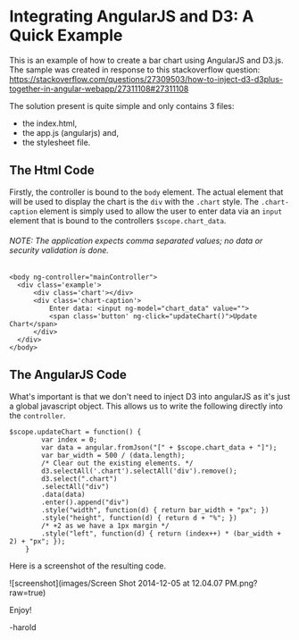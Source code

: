 # Integrating AngularJS and D3: A Quick Example

This is an example of how to create a bar chart using AngularJS and D3.js. 
The sample was created in response to this stackoverflow question:
https://stackoverflow.com/questions/27309503/how-to-inject-d3-d3plus-together-in-angular-webapp/27311108#27311108

The solution present is quite simple and only contains 3 files: 
- the index.html, 
- the app.js (angularjs) and, 
- the stylesheet file.

## The Html Code

Firstly, the controller is bound to the `body` element. The actual element that will be used to display the chart is the `div` with the `.chart` style. The `.chart-caption` element is simply used to allow the user to enter data via an `input` element that is bound to the controllers `$scope.chart_data`. 

###### NOTE: The application expects comma separated values; no data or security validation is done.

    <body ng-controller="mainController">
      <div class='example'>
          <div class='chart'></div>
          <div class='chart-caption'>
              Enter data: <input ng-model="chart_data" value=""> 
              <span class='button' ng-click="updateChart()">Update Chart</span>
          </div>
      </div> 
    </body>
    
## The AngularJS Code

What's important is that we don't need to inject D3 into angularJS as it's just a global javascript object. This allows us to write the following directly into the `controller`.

    $scope.updateChart = function() {
			var index = 0;
			var data = angular.fromJson("[" + $scope.chart_data + "]");
			var bar_width = 500 / (data.length); 
			/* Clear out the existing elements. */
			d3.selectAll('.chart').selectAll('div').remove();
			d3.select(".chart")
	        .selectAll("div")
	        .data(data)
	        .enter().append("div")
	        .style("width", function(d) { return bar_width + "px"; })
	        .style("height", function(d) { return d + "%"; })
	        /* +2 as we have a 1px margin */
	        .style("left", function(d) { return (index++) * (bar_width + 2) + "px"; }); 
		}

Here is a screenshot of the resulting code.

![screenshot](images/Screen Shot 2014-12-05 at 12.04.07 PM.png?raw=true)

Enjoy!

-harold
